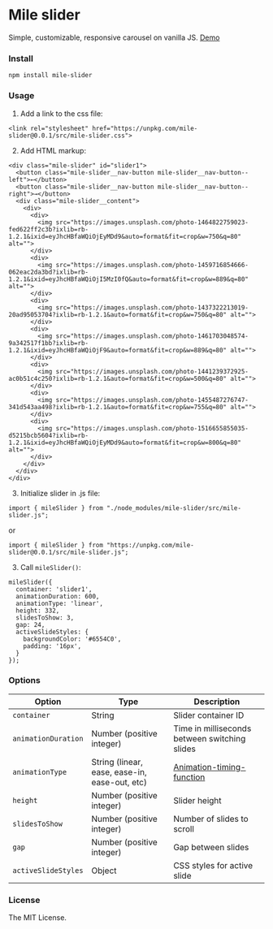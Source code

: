 # Mile slider

Simple, customizable, responsive carousel on vanilla JS. 
[Demo](https://mileor.github.io/mile-slider/)

### Install

`npm install mile-slider`

### Usage

1. Add a link to the css file:
```
<link rel="stylesheet" href="https://unpkg.com/mile-slider@0.0.1/src/mile-slider.css">
```


2. Add HTML markup:
```
<div class="mile-slider" id="slider1">
  <button class="mile-slider__nav-button mile-slider__nav-button--left">←</button>
  <button class="mile-slider__nav-button mile-slider__nav-button--right">→</button>
  <div class="mile-slider__content">
    <div>
      <div>
        <img src="https://images.unsplash.com/photo-1464822759023-fed622ff2c3b?ixlib=rb-1.2.1&ixid=eyJhcHBfaWQiOjEyMDd9&auto=format&fit=crop&w=750&q=80" alt="">
      </div>
      <div>
        <img src="https://images.unsplash.com/photo-1459716854666-062eac2da3bd?ixlib=rb-1.2.1&ixid=eyJhcHBfaWQiOjI5MzI0fQ&auto=format&fit=crop&w=889&q=80" alt="">
      </div>
      <div>
        <img src="https://images.unsplash.com/photo-1437322213019-20ad95053704?ixlib=rb-1.2.1&auto=format&fit=crop&w=750&q=80" alt="">
      </div>
      <div>
        <img src="https://images.unsplash.com/photo-1461703048574-9a342517f1bb?ixlib=rb-1.2.1&ixid=eyJhcHBfaWQiOjF9&auto=format&fit=crop&w=889&q=80" alt="">
      </div>
      <div>
        <img src="https://images.unsplash.com/photo-1441239372925-ac0b51c4c250?ixlib=rb-1.2.1&auto=format&fit=crop&w=500&q=80" alt="">
      </div>
      <div>
        <img src="https://images.unsplash.com/photo-1455487276747-341d543aa498?ixlib=rb-1.2.1&auto=format&fit=crop&w=755&q=80" alt="">
      </div>
      <div>
        <img src="https://images.unsplash.com/photo-1516655855035-d5215bcb5604?ixlib=rb-1.2.1&ixid=eyJhcHBfaWQiOjEyMDd9&auto=format&fit=crop&w=800&q=80" alt="">
      </div>
    </div>
  </div>
</div>
```
3. Initialize slider in .js file:
```
import { mileSlider } from "./node_modules/mile-slider/src/mile-slider.js";
```
or
```
import { mileSlider } from "https://unpkg.com/mile-slider@0.0.1/src/mile-slider.js";
```

3. Call `mileSlider()`:
```
mileSlider({
  container: 'slider1',
  animationDuration: 600,
  animationType: 'linear',
  height: 332,
  slidesToShow: 3,
  gap: 24,
  activeSlideStyles: {
    backgroundColor: '#6554C0',
    padding: '16px',
  }
});
```

### Options

| Option              | Type                                         | Description                 |
| ------------------- | -------------------------------------------- | --------------------------- |
| `container`         | String                                       | Slider container ID         |
| `animationDuration` | Number (positive integer)                    | Time in milliseconds between switching slides |
| `animationType`     | String (linear, ease, ease-in, ease-out, etc)| [Animation-timing-function](https://developer.mozilla.org/ru/docs/Web/CSS/animation-timing-function) |
| `height`            | Number (positive integer)                    | Slider height               |
| `slidesToShow`      | Number (positive integer)                    | Number of slides to scroll  |
| `gap`               | Number (positive integer)                    | Gap between slides          |
| `activeSlideStyles` | Object                                       | CSS styles for active slide |

### License

The MIT License.

